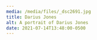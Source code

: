 ```yaml
---
media: /media/files/_dsc2691.jpg
title: Darius Jones
alt: A portrait of Darius Jones
date: 2021-07-14T13:48:00-0500
---
```

